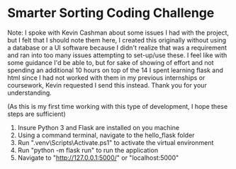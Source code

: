 # Smarter Sorting Coding Challenge
 
 Note: I spoke with Kevin Cashman about some issues I had with the project, but I felt that I should note them here, I created this originally without using a database or a UI software because I didn't realize that was a requirement and ran into too many issues attempting to set-up/use these. I feel like with some guidance I'd be able to, but for sake of showing of effort and not spending an additional 10 hours on top of the 14 I spent learning flask and html since I had not worked with them in my previous internships or coursework, Kevin requested I send this instead. Thank you for your understanding.

(As this is my first time working with this type of development, I hope these steps are sufficient)
 1. Insure Python 3 and Flask are installed on you machine
 2. Using a command terminal, navigate to the hello_flask folder
 3. Run ".venv\Scripts\Activate.ps1" to activate the virtual environment
 4. Run "python -m flask run" to run the application
 5. Navigate to "http://127.0.0.1:5000/" or "localhost:5000"
 
